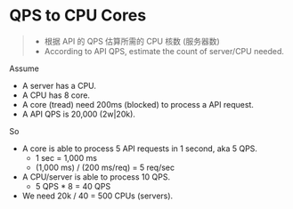 # QPS to CPU Cores

> * 根据 API 的 QPS 估算所需的 CPU 核数 \(服务器数\)
> * According to API QPS, estimate the count of server/CPU needed.

Assume

* A server has a CPU.
* A CPU has 8 core.
* A core \(tread\) need 200ms \(blocked\) to process a API request.
* A API QPS is 20,000 \(2w\|20k\).

So

* A core is able to process 5 API requests in 1 second, aka 5 QPS.
  * 1 sec = 1,000 ms
  * \(1,000 ms\) / \(200 ms/req\) = 5 req/sec
* A CPU/server is able to process 10 QPS.
  * 5 QPS \* 8 = 40 QPS
* We need 20k / 40 = 500 CPUs \(servers\).

